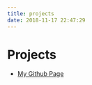 ```yaml
---
title: projects
date: 2018-11-17 22:47:29
---
```

# Projects
* [My Github Page](https://github.com/aikmeng/aikmeng-blog)
